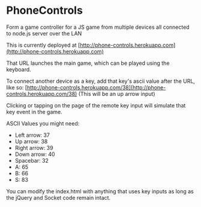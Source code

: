 # PhoneControls
Form a game controller for a JS game from multiple devices all connected to node.js server over the LAN

This is currently deployed at [http://phone-controls.herokuapp.com](http://phone-controls.herokuapp.com)

That URL launches the main game, which can be played using the keyboard.

To connect another device as a key, add that key's ascii value after the URL, like so:
[http://phone-controls.herokuapp.com/38](http://phone-controls.herokuapp.com/38)
(This will be an up arrow input)

Clicking or tapping on the page of the remote key input will simulate that key event in the game.

ASCII Values you might need:
* Left arrow: 37
* Up arrow: 38
* Right arrow: 39
* Down arrow: 40
* Spacebar: 32
* A: 65
* B: 66
* S: 83

You can modify the index.html with anything that uses key inputs as long as the jQuery and Socket code remain intact.
